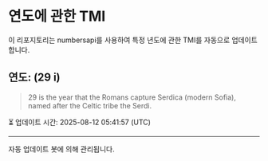 
# 연도에 관한 TMI

이 리포지토리는 numbersapi를 사용하여 특정 년도에 관한 TMI를 자동으로 업데이트합니다.

## 연도: (29 i)
> 29 is the year that the Romans capture Serdica (modern Sofia), named after the Celtic tribe the Serdi.

⏳ 업데이트 시간: 2025-08-12 05:41:57 (UTC)

---
자동 업데이트 봇에 의해 관리됩니다.

